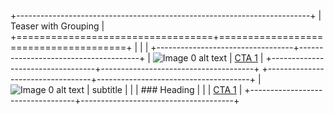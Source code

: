 +-------------------------------------------------------------------------+
| Teaser with Grouping                                                    |
+==================================+======================================+
|                                  |                                      |
+----------------------------------+--------------------------------------+
| ![Image 0 alt text][image0]      | [CTA 1](htttps://www.adobe.com)      |
+----------------------------------+--------------------------------------+
+----------------------------------+--------------------------------------+
| ![Image 0 alt text][image0]      | subtitle                             |
|                                  | ### Heading                          |
|                                  | [CTA 1](htttps://www.adobe.com)      |
+----------------------------------+--------------------------------------+

[image0]: https://fastly.picsum.photos/id/85/200/300.jpg?hmac=_MELEMGQCalX-bflh-qD89Z5VjdVMfVXD68WblQSLM8
